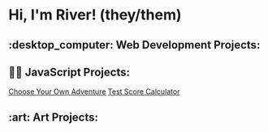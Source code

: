 <h1>Hi, I'm River! (they/them)</h1>

<h2>:desktop_computer: Web Development Projects:</h2>


<h2>👨‍💻 JavaScript Projects:</h2>

[Choose Your Own Adventure](https://github.com/riverb-creative/ChooseYourOwnAdventure)
[Test Score Calculator](https://github.com/riverb-creative/TestScoreCalculator)


<h2>:art: Art Projects:</h2>


